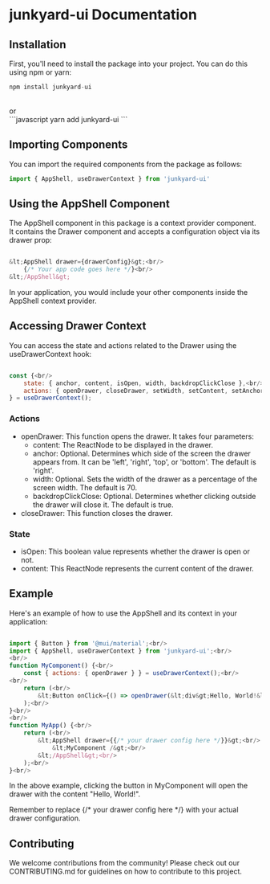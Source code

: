 <h1>junkyard-ui Documentation</h1>

<h2>Installation</h2>

<p>First, you'll need to install the package into your project. You can do this using npm or yarn:</p>

```javascript
npm install junkyard-ui
```

<br/>
or<br/>
```javascript
yarn add junkyard-ui
```

<h2>Importing Components</h2>

<p>You can import the required components from the package as follows:</p>

```javascript
import { AppShell, useDrawerContext } from 'junkyard-ui'
```

<h2>Using the AppShell Component</h2>

<p>The AppShell component in this package is a context provider component. It contains the Drawer component and accepts a configuration object via its drawer prop:</p>

```javascript

&lt;AppShell drawer={drawerConfig}&gt;<br/>
    {/* Your app code goes here */}<br/>
&lt;/AppShell&gt;

```

<p>In your application, you would include your other components inside the AppShell context provider.</p>

<h2>Accessing Drawer Context</h2>

<p>You can access the state and actions related to the Drawer using the useDrawerContext hook:</p>

```javascript

const {<br/>
    state: { anchor, content, isOpen, width, backdropClickClose },<br/>
    actions: { openDrawer, closeDrawer, setWidth, setContent, setAnchor, setBackdropClickClose },<br/>
} = useDrawerContext();

```

<h3>Actions</h3>

<ul>
  <li>openDrawer: This function opens the drawer. It takes four parameters:
    <ul>
      <li>content: The ReactNode to be displayed in the drawer.</li>
      <li>anchor: Optional. Determines which side of the screen the drawer appears from. It can be 'left', 'right', 'top', or 'bottom'. The default is 'right'.</li>
      <li>width: Optional. Sets the width of the drawer as a percentage of the screen width. The default is 70.</li>
      <li>backdropClickClose: Optional. Determines whether clicking outside the drawer will close it. The default is true.</li>
    </ul>
  </li>
  <li>closeDrawer: This function closes the drawer.</li>
</ul>

<h3>State</h3>

<ul>
  <li>isOpen: This boolean value represents whether the drawer is open or not.</li>
  <li>content: This ReactNode represents the current content of the drawer.</li>
</ul>

<h2>Example</h2>

<p>Here's an example of how to use the AppShell and its context in your application:</p>

```javascript

import { Button } from '@mui/material';<br/>
import { AppShell, useDrawerContext } from 'junkyard-ui';<br/>
<br/>
function MyComponent() {<br/>
    const { actions: { openDrawer } } = useDrawerContext();<br/>
<br/>
    return (<br/>
        &lt;Button onClick={() => openDrawer(&lt;div&gt;Hello, World!&lt;/div&gt;)}&gt;Open Drawer&lt;/Button&gt;<br/>
    );<br/>
}<br/>
<br/>
function MyApp() {<br/>
    return (<br/>
        &lt;AppShell drawer={{/* your drawer config here */}}&gt;<br/>
            &lt;MyComponent /&gt;<br/>
        &lt;/AppShell&gt;<br/>
    );<br/>
}<br/>

```

<p>In the above example, clicking the button in MyComponent will open the drawer with the content "Hello, World!".</p>

<p>Remember to replace {/* your drawer config here */} with your actual drawer configuration.</p>

<h2>Contributing</h2>

<p>We welcome contributions from the community! Please check out our CONTRIBUTING.md for guidelines on how to contribute to this project.</p>
